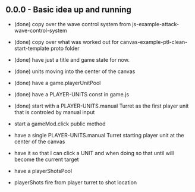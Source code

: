 

## 0.0.0 - Basic idea up and running
* (done) copy over the wave control system from js-example-attack-wave-control-system
* (done) copy over what was worked out for canvas-example-ptl-clean-start-template proto folder
* (done) have just a title and game state for now.
* (done) units moving into the center of the canvas

* (done) have a game.playerUnitPool
* (done) have a PLAYER-UNITS const in game.js
* (done) start with a PLAYER-UNITS.manual Turret as the first player unit that is controled by manual input

* start a gameMod.click public method


* have a single PLAYER-UNITS.manual Turret starting player unit at the center of the canvas

* have it so that I can click a UNIT and when doing so that until will become the current target


* have a playerShotsPool
* playerShots fire from player turret to shot location
